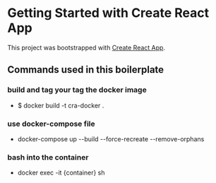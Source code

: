 # Getting Started with Create React App

This project was bootstrapped with [Create React App](https://github.com/facebook/create-react-app).

## Commands used in this boilerplate

### build and tag your tag the docker image
- $ docker build -t cra-docker .

### use docker-compose file
- docker-compose up --build --force-recreate --remove-orphans

### bash into the container
- docker exec -it {container} sh
